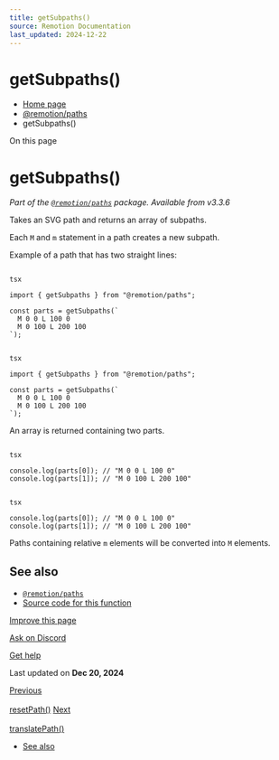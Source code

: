 ```yaml
---
title: getSubpaths()
source: Remotion Documentation
last_updated: 2024-12-22
---
```


# getSubpaths()

- [Home page](/)
- [@remotion/paths](/docs/paths/)
- getSubpaths()

On this page

# getSubpaths()

_Part of the [`@remotion/paths`](/docs/paths) package. Available from v3.3.6_

Takes an SVG path and returns an array of subpaths.

Each `M` and `m` statement in a path creates a new subpath.

Example of a path that has two straight lines:

```

tsx

import { getSubpaths } from "@remotion/paths";

const parts = getSubpaths(`
  M 0 0 L 100 0
  M 0 100 L 200 100
`);
```

```

tsx

import { getSubpaths } from "@remotion/paths";

const parts = getSubpaths(`
  M 0 0 L 100 0
  M 0 100 L 200 100
`);
```

An array is returned containing two parts.

```

tsx

console.log(parts[0]); // "M 0 0 L 100 0"
console.log(parts[1]); // "M 0 100 L 200 100"
```

```

tsx

console.log(parts[0]); // "M 0 0 L 100 0"
console.log(parts[1]); // "M 0 100 L 200 100"
```

Paths containing relative `m` elements will be converted into `M` elements.

## See also [​](\#see-also "Direct link to See also")

- [`@remotion/paths`](/docs/paths)
- [Source code for this function](https://github.com/remotion-dev/remotion/blob/main/packages/paths/src/get-subpaths.ts)

[Improve this page](https://github.com/remotion-dev/remotion/edit/main/packages/docs/docs/paths/get-subpaths.mdx)

[Ask on Discord](https://remotion.dev/discord)

[Get help](/docs/get-help)

Last updated on **Dec 20, 2024**

[Previous\
\
resetPath()](/docs/paths/reset-path) [Next\
\
translatePath()](/docs/paths/translate-path)

- [See also](#see-also)
